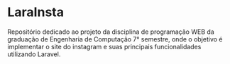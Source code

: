# LaraInsta
Repositório dedicado ao projeto da disciplina de programação WEB da graduação de Engenharia de Computação 7° semestre, onde o objetivo é implementar o site do instagram e suas principais funcionalidades utilizando Laravel.
